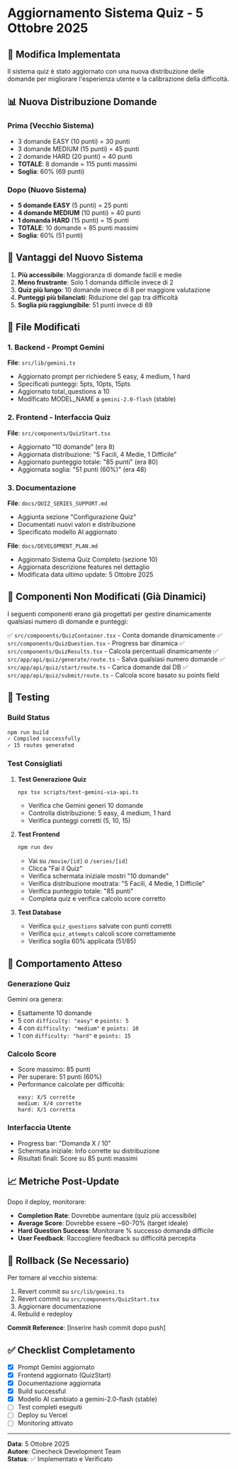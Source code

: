 # Aggiornamento Sistema Quiz - 5 Ottobre 2025

## 🎯 Modifica Implementata

Il sistema quiz è stato aggiornato con una nuova distribuzione delle domande per migliorare l'esperienza utente e la calibrazione della difficoltà.

## 📊 Nuova Distribuzione Domande

### Prima (Vecchio Sistema)

- 3 domande EASY (10 punti) = 30 punti
- 3 domande MEDIUM (15 punti) = 45 punti
- 2 domande HARD (20 punti) = 40 punti
- **TOTALE**: 8 domande = 115 punti massimi
- **Soglia**: 60% (69 punti)

### Dopo (Nuovo Sistema)

- **5 domande EASY** (5 punti) = 25 punti
- **4 domande MEDIUM** (10 punti) = 40 punti
- **1 domanda HARD** (15 punti) = 15 punti
- **TOTALE**: 10 domande = 85 punti massimi
- **Soglia**: 60% (51 punti)

## 🎨 Vantaggi del Nuovo Sistema

1. **Più accessibile**: Maggioranza di domande facili e medie
2. **Meno frustrante**: Solo 1 domanda difficile invece di 2
3. **Quiz più lungo**: 10 domande invece di 8 per maggiore valutazione
4. **Punteggi più bilanciati**: Riduzione del gap tra difficoltà
5. **Soglia più raggiungibile**: 51 punti invece di 69

## 📝 File Modificati

### 1. Backend - Prompt Gemini

**File**: `src/lib/gemini.ts`

- Aggiornato prompt per richiedere 5 easy, 4 medium, 1 hard
- Specificati punteggi: 5pts, 10pts, 15pts
- Aggiornato total_questions a 10
- Modificato MODEL_NAME a `gemini-2.0-flash` (stable)

### 2. Frontend - Interfaccia Quiz

**File**: `src/components/QuizStart.tsx`

- Aggiornato "10 domande" (era 8)
- Aggiornata distribuzione: "5 Facili, 4 Medie, 1 Difficile"
- Aggiornato punteggio totale: "85 punti" (era 80)
- Aggiornata soglia: "51 punti (60%)" (era 48)

### 3. Documentazione

**File**: `docs/QUIZ_SERIES_SUPPORT.md`

- Aggiunta sezione "Configurazione Quiz"
- Documentati nuovi valori e distribuzione
- Specificato modello AI aggiornato

**File**: `docs/DEVELOPMENT_PLAN.md`

- Aggiornato Sistema Quiz Completo (sezione 10)
- Aggiornata descrizione features nel dettaglio
- Modificata data ultimo update: 5 Ottobre 2025

## 🔧 Componenti Non Modificati (Già Dinamici)

I seguenti componenti erano già progettati per gestire dinamicamente qualsiasi numero di domande e punteggi:

✅ `src/components/QuizContainer.tsx` - Conta domande dinamicamente
✅ `src/components/QuizQuestion.tsx` - Progress bar dinamica
✅ `src/components/QuizResults.tsx` - Calcola percentuali dinamicamente
✅ `src/app/api/quiz/generate/route.ts` - Salva qualsiasi numero domande
✅ `src/app/api/quiz/start/route.ts` - Carica domande dal DB
✅ `src/app/api/quiz/submit/route.ts` - Calcola score basato su points field

## 🧪 Testing

### Build Status

```bash
npm run build
✓ Compiled successfully
✓ 15 routes generated
```

### Test Consigliati

1. **Test Generazione Quiz**

   ```bash
   npx tsx scripts/test-gemini-via-api.ts
   ```

   - Verifica che Gemini generi 10 domande
   - Controlla distribuzione: 5 easy, 4 medium, 1 hard
   - Verifica punteggi corretti (5, 10, 15)

2. **Test Frontend**

   ```bash
   npm run dev
   ```

   - Vai su `/movie/[id]` o `/series/[id]`
   - Clicca "Fai il Quiz"
   - Verifica schermata iniziale mostri "10 domande"
   - Verifica distribuzione mostrata: "5 Facili, 4 Medie, 1 Difficile"
   - Verifica punteggio totale: "85 punti"
   - Completa quiz e verifica calcolo score corretto

3. **Test Database**
   - Verifica `quiz_questions` salvate con punti corretti
   - Verifica `quiz_attempts` calcoli score correttamente
   - Verifica soglia 60% applicata (51/85)

## 🎯 Comportamento Atteso

### Generazione Quiz

Gemini ora genera:

- Esattamente 10 domande
- 5 con `difficulty: "easy"` e `points: 5`
- 4 con `difficulty: "medium"` e `points: 10`
- 1 con `difficulty: "hard"` e `points: 15`

### Calcolo Score

- Score massimo: 85 punti
- Per superare: 51 punti (60%)
- Performance calcolate per difficoltà:
  ```
  easy: X/5 corrette
  medium: X/4 corrette
  hard: X/1 corretta
  ```

### Interfaccia Utente

- Progress bar: "Domanda X / 10"
- Schermata iniziale: Info corrette su distribuzione
- Risultati finali: Score su 85 punti massimi

## 📈 Metriche Post-Update

Dopo il deploy, monitorare:

- **Completion Rate**: Dovrebbe aumentare (quiz più accessibile)
- **Average Score**: Dovrebbe essere ~60-70% (target ideale)
- **Hard Question Success**: Monitorare % successo domanda difficile
- **User Feedback**: Raccogliere feedback su difficoltà percepita

## 🔄 Rollback (Se Necessario)

Per tornare al vecchio sistema:

1. Revert commit su `src/lib/gemini.ts`
2. Revert commit su `src/components/QuizStart.tsx`
3. Aggiornare documentazione
4. Rebuild e redeploy

**Commit Reference**: [Inserire hash commit dopo push]

## ✅ Checklist Completamento

- [x] Prompt Gemini aggiornato
- [x] Frontend aggiornato (QuizStart)
- [x] Documentazione aggiornata
- [x] Build successful
- [x] Modello AI cambiato a gemini-2.0-flash (stable)
- [ ] Test completi eseguiti
- [ ] Deploy su Vercel
- [ ] Monitoring attivato

---

**Data**: 5 Ottobre 2025  
**Autore**: Cinecheck Development Team  
**Status**: ✅ Implementato e Verificato

